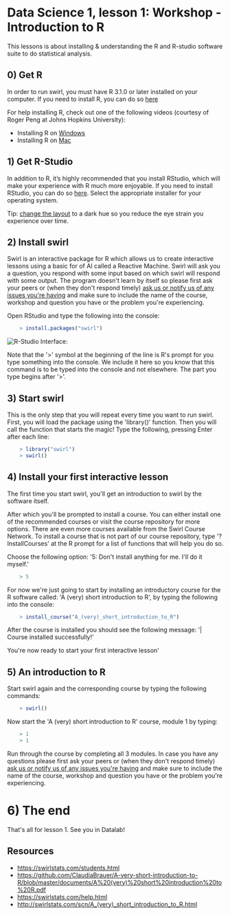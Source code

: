 ﻿# Data Science 1, lesson 1: Workshop - Introduction to R

This lessons is about installing & understanding the R and R-studio software suite to do statistical analysis. 

## 0) Get R
In order to run swirl, you must have R 3.1.0 or later installed on your computer. 
If you need to install R, you can do so [here](https://cran.rstudio.com/)

For help installing R, check out one of the following videos (courtesy of Roger Peng at Johns Hopkins University):
- Installing R on [Windows](https://youtu.be/mfGFv-iB724)
- Installing R on [Mac](https://youtu.be/Icawuhf0Yqo)

## 1) Get R-Studio
In addition to R, it’s highly recommended that you install RStudio, which will make your experience with R much more enjoyable.
If you need to install RStudio, you can do so [here](https://www.rstudio.com/products/rstudio/download/). Select the appropriate installer for your operating system.

Tip: [change the layout](https://youtu.be/7LkAe4oAlP4) to a dark hue so you reduce the eye strain you experience over time.

## 2) Install swirl
Swirl is an interactive package for R which allows us to create interactive lessons using a basic for of AI called a Reactive Machine. Swirl will ask you a question, you respond with some input based on which swirl will respond with some output. The program doesn't learn by itself so please first ask your peers or (when they don't respond timely) [ask us or notify us of any issues you're having](https://github.com/BredaUniversity/AAI-DM/issues/new) and make sure to include the name of the course, workshop and question you have or the problem you're experiencing.

Open RStudio and type the following into the console:
```R
	> install.packages("swirl")
```

![R-Studio Interface:](https://github.com/BredaUniversity/AAI-DM/blob/9c941191576eaf85eba554ac5a77fe44bbf17668/docs/Year1/BlockA/DataScience/Courses/DS1/Day1/assets/rstudio2.png)


Note that the '>' symbol at the beginning of the line is R's prompt for you type something into the console. We include it here so you know that this command is to be typed into the console and not elsewhere. The part you type begins after '>'.

## 3) Start swirl
This is the only step that you will repeat every time you want to run swirl. First, you will load the package using the 'library()' function. Then you will call the function that starts the magic! Type the following, pressing Enter after each line:
```R
	> library("swirl")
	> swirl()
```

## 4) Install your first interactive lesson
The first time you start swirl, you'll get an introduction to swirl by the software itself. 

After which you'll be prompted to install a course. You can either install one of the recommended courses or visit the course repository for more options. There are even more courses available from the Swirl Course Network. To install a course that is not part of our course repository, type '?InstallCourses' at the R prompt for a list of functions that will help you do so.

Choose the following option: '5: Don't install anything for me. I'll do it myself.'
```R
	> 5
```

For now we're just going to start by installing an introductory course for the R software called: 'A (very) short introduction to R', by typing the following into the console:
```R
	> install_course("A_(very)_short_introduction_to_R")
```
After the course is installed you should see the following message:
'| Course installed successfully!'

You're now ready to start your first interactive lesson'

## 5) An introduction to R
Start swirl again and the corresponding course by typing the following commands:
```R
	> swirl()
```
Now start the 'A (very) short introduction to R' course, module 1 by typing:
```R
	> 1
	> 1
```
Run through the course by completing all 3 modules. In case you have any questions please first ask your peers or (when they don't respond timely) [ask us or notify us of any issues you're having](https://github.com/BredaUniversity/AAI-DM/issues/new) and make sure to include the name of the course, workshop and question you have or the problem you're experiencing.

# 6) The end
That's all for lesson 1. See you in Datalab!

## Resources
- https://swirlstats.com/students.html
- https://github.com/ClaudiaBrauer/A-very-short-introduction-to-R/blob/master/documents/A%20(very)%20short%20introduction%20to%20R.pdf
- https://swirlstats.com/help.html
- http://swirlstats.com/scn/A_(very)_short_introduction_to_R.html

